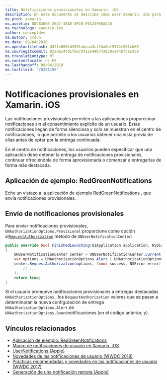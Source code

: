 ```yaml
---
title: Notificaciones provisionales en Xamarin. iOS
description: En este documento se describe cómo usar Xamarin. iOS para trabajar con notificaciones provisionales. Las notificaciones provisionales, introducidas en iOS 12, permiten que las aplicaciones envíen notificaciones silenciosamente sin permiso explícito de usuario.
ms.prod: xamarin
ms.assetid: 5DCB36B9-2637-48AE-8FC0-F6124F08AC48
ms.technology: xamarin-ios
author: conceptdev
ms.author: crdun
ms.date: 09/04/2018
ms.openlocfilehash: d321e8061d3091abeaa3cff6a6af9172c981cb60
ms.sourcegitcommit: 933de144d1fbe7d412e49b743839cae4bfcac439
ms.translationtype: MT
ms.contentlocale: es-ES
ms.lasthandoff: 09/04/2019
ms.locfileid: "70291198"
---
```

# <a name="provisional-notifications-in-xamarinios"></a>Notificaciones provisionales en Xamarin. iOS

Las notificaciones provisionales permiten a las aplicaciones proporcionar notificaciones sin el consentimiento explícito de un usuario. Estas notificaciones llegan de forma silenciosa y solo se muestran en el centro de notificaciones, lo que permite a los usuarios obtener una vista previa de ellas antes de optar por la entrega continuada.

En el centro de notificaciones, los usuarios pueden especificar que una aplicación debe detener la entrega de notificaciones provisionales, continuar ofreciéndola de forma aprovisionada o comenzar a entregarlas de forma más destacada.

## <a name="sample-app-redgreennotifications"></a>Aplicación de ejemplo: RedGreenNotifications

Eche un vistazo a la aplicación de ejemplo [RedGreenNotifications](https://docs.microsoft.com/samples/xamarin/ios-samples/ios12-redgreennotifications) , que envía notificaciones provisionales.

## <a name="sending-provisional-notifications"></a>Envío de notificaciones provisionales

Para enviar notificaciones provisionales, `UNAuthorizationOptions.Provisional` proporcione como opción al[`RequestAuthorization`](xref:UserNotifications.UNUserNotificationCenter.RequestAuthorization*)
método de `UNUserNotificationCenter`:

```csharp
public override bool FinishedLaunching(UIApplication application, NSDictionary launchOptions)
{
    UNUserNotificationCenter center = UNUserNotificationCenter.Current;
    var options = UNAuthorizationOptions.Alert | UNAuthorizationOptions.Sound | UNAuthorizationOptions.Provisional;
    center.RequestAuthorization(options, (bool success, NSError error) => {
        // ...
    );
    return true;
}
```

Si el usuario promueve notificaciones provisionales a entregas destacadas `UNAuthorizationOptions` , los `RequestAuthorization` valores que se pasan a determinarán la nueva configuración de entrega `UNAuthorizationOptions.Alert` de `UNAuthorizationOptions.Sound`notificaciones (en el código anterior, y).

## <a name="related-links"></a>Vínculos relacionados

- [Aplicación de ejemplo: RedGreenNotifications](https://docs.microsoft.com/samples/xamarin/ios-samples/ios12-redgreennotifications)
- [Marco de notificaciones de usuario en Xamarin. iOS](~/ios/platform/user-notifications/index.md)
- [UserNotifications (Apple)](https://developer.apple.com/documentation/usernotifications?language=objc)
- [Novedades de las notificaciones de usuario (WWDC 2018)](https://developer.apple.com/videos/play/wwdc2018/710/)
- [Prácticas recomendadas y novedades en las notificaciones de usuario (WWDC 2017)](https://developer.apple.com/videos/play/wwdc2017/708/)
- [Generación de una notificación remota (Apple)](https://developer.apple.com/documentation/usernotifications/setting_up_a_remote_notification_server/generating_a_remote_notification)
